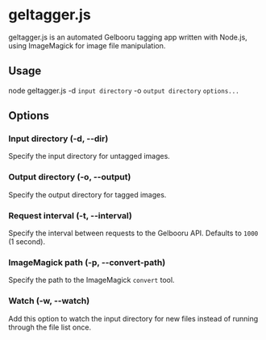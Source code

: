 # geltagger.js
geltagger.js is an automated Gelbooru tagging app written with Node.js, using ImageMagick for image file manipulation.

## Usage
node geltagger.js -d `input directory` -o `output directory` `options...`

## Options
### Input directory (-d, --dir)
Specify the input directory for untagged images.

### Output directory (-o, --output)
Specify the output directory for tagged images.

### Request interval (-t, --interval)
Specify the interval between requests to the Gelbooru API.  Defaults to `1000` (1 second).

### ImageMagick path (-p, --convert-path)
Specify the path to the ImageMagick `convert` tool.

### Watch (-w, --watch)
Add this option to watch the input directory for new files instead of running through the file list once.